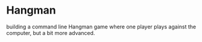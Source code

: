 # Hangman
building a command line Hangman game where one player plays against the computer, but a bit more advanced.
